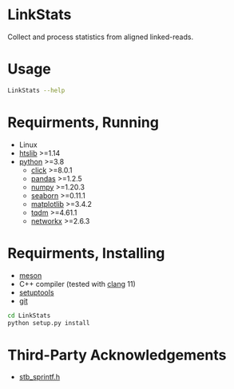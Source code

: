# LinkStats
Collect and process statistics from aligned linked-reads.

# Usage
```bash
LinkStats --help
```

# Requirments, Running
* Linux
* [htslib](https://www.htslib.org/) >=1.14
* [python](https://www.python.org/) >=3.8
    * [click](https://click.palletsprojects.com/en/8.0.x/) >=8.0.1
    * [pandas](https://pandas.pydata.org/) >=1.2.5
    * [numpy](https://numpy.org/) >=1.20.3
    * [seaborn](https://seaborn.pydata.org/) >=0.11.1
    * [matplotlib](https://matplotlib.org/stable/index.html) >=3.4.2
    * [tqdm](https://tqdm.github.io/) >=4.61.1
    * [networkx](https://networkx.org/) >=2.6.3

# Requirments, Installing
* [meson](https://mesonbuild.com/)
* C++ compiler (tested with [clang](https://clang.llvm.org/) 11)
* [setuptools](https://setuptools.readthedocs.io/en/latest/)
* [git](https://git-scm.com/)

```bash
cd LinkStats
python setup.py install
```

# Third-Party Acknowledgements
* [stb_sprintf.h](https://github.com/nothings/stb/blob/master/stb_sprintf.h)
